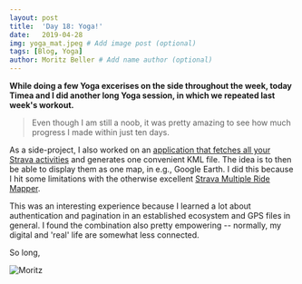 ```yaml
---
layout: post
title:  'Day 18: Yoga!'
date:   2019-04-28
img: yoga_mat.jpeg # Add image post (optional)
tags: [Blog, Yoga]
author: Moritz Beller # Add name author (optional)
---
```


**While doing a few Yoga excerises on the side throughout the week,
  today Timea and I did another long Yoga session, in which we
  repeated last week's workout.**

> Even though I am still a noob, it was pretty amazing to see how much
  progress I made within just ten days.

As a side-project, I also worked on an [application that fetches all
your Strava
activities](https://github.com/Inventitech/gpx-from-strava) and
generates one convenient KML file. The idea is to then be able to
display them as one map, in e.g., Google Earth. I did this because I
hit some limitations with the otherwise excellent [Strava Multiple
Ride Mapper](https://www.jonathanokeeffe.com/strava/map.php).

This was an interesting experience because I learned a lot about
authentication and pagination in an established ecosystem and GPS
files in general. I found the combination also pretty empowering --
normally, my digital and 'real' life are somewhat less connected.

So long,

![Moritz]({{site.baseurl}}/assets/img/moritz.png)